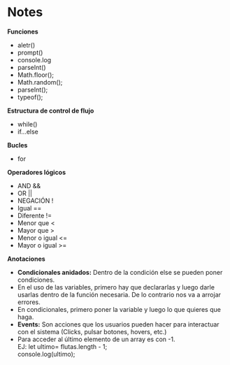 # Notes
**Funciones**
- aletr()
- prompt()
- console.log
- parseInt()
- Math.floor();
- Math.random();
- parseInt();
- typeof();

**Estructura de control de flujo**
- while()
- if...else

**Bucles**
- for

**Operadores lógicos**
- AND &&
- OR ||
- NEGACIÓN !
- Igual ==
- Diferente !=
- Menor que <
- Mayor que >
- Menor o igual <=
- Mayor o igual >=


**Anotaciones**
- **Condicionales anidados:** Dentro de la condición else se pueden poner condiciones.
- En el uso de las variables, primero hay que declararlas y luego darle usarlas dentro de la función necesaria. De lo contrario nos va a arrojar errores.
- En condicionales, primero poner la variable y luego lo que quieres que haga.
- **Events:** Son acciones que los usuarios pueden hacer para interactuar con el sistema (Clicks, pulsar botones, hovers, etc.)
- Para acceder al último elemento de un array es con -1. <br>
  EJ: let ultimo= flutas.length - 1;<br>
  console.log(ultimo);<br>
